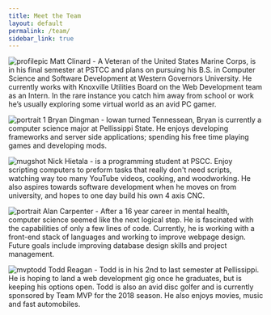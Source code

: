 ```yaml
---
title: Meet the Team
layout: default
permalink: /team/
sidebar_link: true
---
```


![profilepic](https://user-images.githubusercontent.com/35777619/36459768-19fc8c52-1683-11e8-9630-db52819a1ef6.jpg)
Matt Clinard -  A Veteran of the United States Marine Corps, is in his final semester at PSTCC and plans
on pursuing his B.S. in Computer Science and Software Development at Western Governors University. He
currently works with Knoxville Utilities Board on the Web Development team as an Intern. In the rare
instance you catch him away from school or work he’s usually exploring some virtual world as an avid PC
gamer.

![portrait 1](https://user-images.githubusercontent.com/35777619/36498602-c3f923e4-170c-11e8-8970-2ba2803374d5.jpg)
Bryan Dingman -  Iowan turned Tennessean, Bryan is currently a computer science major at Pellissippi
State. He enjoys developing frameworks and server side applications; spending his free time playing games
and developing mods.

![mugshot](https://user-images.githubusercontent.com/35777619/36459792-4a48fdf0-1683-11e8-9d59-765b0327fe40.JPG)
Nick Hietala -  is a programming student at PSCC.  Enjoy scripting computers to preform tasks that really
don't need scripts, watching way too many YouTube videos, cooking, and woodworking. He also aspires
towards software development when he moves on from university, and hopes to one day build his own 4 axis
CNC.

![portrait](https://user-images.githubusercontent.com/35777619/36459731-ee11af32-1682-11e8-900e-09a95dde96aa.jpg)
Alan Carpenter - After a 16 year career in mental health, computer science seemed like the next logical
step.  He is fascinated with the capabilities of only a few lines of code.  Currently, he is working with
a front-end stack of languages and working to improve webpage design.  Future goals include improving
database design skills and project management.

![mvptodd](https://user-images.githubusercontent.com/35777619/36459838-892a4dbc-1683-11e8-968c-b8fb9d5243ff.jpg)
Todd Reagan - Todd is in his 2nd to last semester at Pellissippi.  He is hoping to land a web development
gig once he graduates, but is keeping his options open.  Todd is also an avid disc golfer and is currently
sponsored by Team MVP for the 2018 season.  He also enjoys movies, music and fast automobiles.
